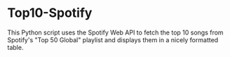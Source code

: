 # Top10-Spotify
This Python script uses the Spotify Web API to fetch the top 10 songs from Spotify's "Top 50 Global" playlist and displays them in a nicely formatted table.
